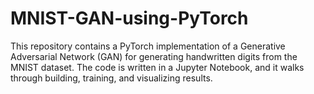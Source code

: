 # MNIST-GAN-using-PyTorch
This repository contains a PyTorch implementation of a Generative Adversarial Network (GAN) for generating handwritten digits from the MNIST dataset. The code is written in a Jupyter Notebook, and it walks through building, training, and visualizing results.

